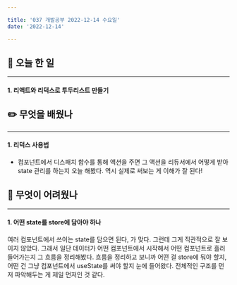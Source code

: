 ```yaml
---

title: '037 개발공부 2022-12-14 수요일'
date: '2022-12-14'

---
```


## 📅 오늘 한 일
---
#### 1. 리액트와 리덕스로 투두리스트 만들기

## ✏️ 무엇을 배웠나
---
#### 1. 리덕스 사용법
- 컴포넌트에서 디스패치 함수를 통해 액션을 주면 그 액션을 리듀서에서 어떻게 받아 state 관리를 하는지 오늘 해봤다. 역시 실제로 써보는 게 이해가 잘 된다!

## 🥵 무엇이 어려웠나
---
#### 1. 어떤 state를 store에 담아야 하나
여러 컴포넌트에서 쓰이는 state를 담으면 된다, 가 맞다. 그런데 그게 직관적으로 잘 보이지 않았다. 그래서 일단 데이터가 어떤 컴포넌트에서 시작해서 어떤 컴포넌트로 흘러들어가는지 그 흐름을 정리해봤다. 흐름을 정리하고 보니까 어떤 걸 store에 둬야 할지, 어떤 건 그냥 컴포넌트에서 useState를 써야 할지 눈에 들어왔다. 전체적인 구조를 먼저 파악해두는 게 제일 먼저인 것 같다.